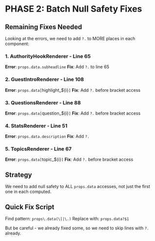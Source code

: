 # PHASE 2: Batch Null Safety Fixes

## Remaining Fixes Needed

Looking at the errors, we need to add `?.` to MORE places in each component:

### 1. AuthorityHookRenderer - Line 65
**Error**: `props.data.subheadline`
**Fix**: Add `?.` to line 65

### 2. GuestIntroRenderer - Line 108  
**Error**: `props.data[`highlight_${i}`]`
**Fix**: Add `?.` before bracket access

### 3. QuestionsRenderer - Line 88
**Error**: `props.data[`question_${i}`]`
**Fix**: Add `?.` before bracket access

### 4. StatsRenderer - Line 51
**Error**: `props.data.description`
**Fix**: Add `?.` 

### 5. TopicsRenderer - Line 67
**Error**: `props.data[`topic_${i}`]`
**Fix**: Add `?.` before bracket access

## Strategy

We need to add null safety to ALL `props.data` accesses, not just the first one in each computed.

## Quick Fix Script

Find pattern: `props\.data(\[|\.)` 
Replace with: `props.data?$1`

But be careful - we already fixed some, so we need to skip lines with `?.` already.
